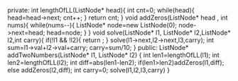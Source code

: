 private:
int lengthOfLL(ListNode* head){
int cnt=0;
while(head){
head=head->next;
cnt++;
}
return cnt;
}
void addZeros(ListNode* head , int nums){
while(nums--){
ListNode* node=new ListNode(0);
node->next=head;
head=node;
}
}
void solve(ListNode* l1, ListNode* l2,ListNode* l2,int carry){
if(!l1 && !l2){
return ;
}
solve(l1->next,l2->next,l3,carry);
int sum=l1->val+l2->val+carry;
carry=sum/10;
}
public:
ListNode* addTwoNumbers(ListNode* l1, ListNode* l2) {
int len1=lengthOfLL(l1);
int len2=lengthOfLL(l2);
int diff=abs(len1-len2);
if(len1>len2)addZeros(l1,diff);
else addZeros(l2,diff);
int carry=0;
solve(l1,l2,l3,carry)
}